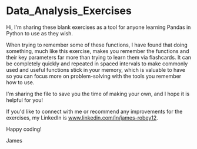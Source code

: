 # Data_Analysis_Exercises

Hi, I'm sharing these blank exercises as a tool for anyone learning Pandas in Python to use as they wish. 

When trying to remember some of these functions, I have found that doing something, much like this exercise, makes you remember the functions and their key parameters far more than trying to learn them via flashcards. It can be completely quickly and repeated in spaced intervals to make commonly used and useful functions stick in your memory, which is valuable to have so you can focus more on problem-solving with the tools you remember how to use. 

I'm sharing the file to save you the time of making your own, and I hope it is helpful for you! 

If you'd like to connect with me or recommend any improvements for the exercises, my LinkedIn is www.linkedin.com/in/james-robey12.

Happy coding! 

James
